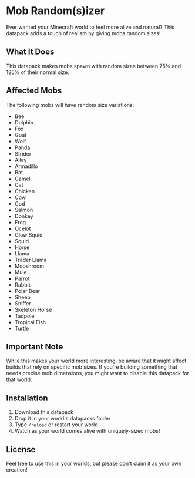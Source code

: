 # Mob Random(s)izer

Ever wanted your Minecraft world to feel more alive and natural? This datapack adds a touch of realism by giving mobs random sizes!

## What It Does

This datapack makes mobs spawn with random sizes between 75% and 125% of their normal size. 

## Affected Mobs

The following mobs will have random size variations:
- Bee
- Dolphin
- Fox
- Goat
- Wolf
- Panda
- Strider
- Allay
- Armadillo
- Bat
- Camel
- Cat
- Chicken
- Cow
- Cod
- Salmon
- Donkey
- Frog
- Ocelot
- Glow Squid
- Squid
- Horse
- Llama
- Trader Llama
- Mooshroom
- Mule
- Parrot
- Rabbit
- Polar Bear
- Sheep
- Sniffer
- Skeleton Horse
- Tadpole
- Tropical Fish
- Turtle

## Important Note

While this makes your world more interesting, be aware that it might affect builds that rely on specific mob sizes. If you're building something that needs precise mob dimensions, you might want to disable this datapack for that world.

## Installation

1. Download this datapack
2. Drop it in your world's datapacks folder
3. Type `/reload` or restart your world
4. Watch as your world comes alive with uniquely-sized mobs!

## License

Feel free to use this in your worlds, but please don't claim it as your own creation! 